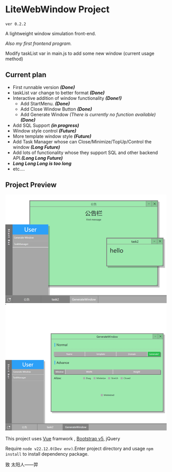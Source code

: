 # LiteWebWindow Project

`ver 0.2.2`

A lightweight window simulation front-end.

*Also my first frontend program.*

Modify taskList var in main.js to add some new window (current usage method)

## Current plan

* First runnable version ***(Done)***
* taskList var change to better format ***(Done)***
* Interactive addition of window functionality ***(Done!)***
  * Add StartMenu. ***(Done)***
  * Add Close Window Button ***(Done)***
  * Add Generate Window *(There is currently no function available)* ***(Done)***
* Add SQL Support ***(in progress)***
* Window style control ***(Future)***
* More template window style ***(Future)***
* Add Task Manager whose can Close/Minimize/TopUp/Control the window ***(Long Future)***
* Add lots of functionality whose they support SQL and other backend API.***(Long Long Future)***
* ***Long Long Long is too long***
* etc....

## Project Preview

![img](img/v0.2.1.2-main.png "Preview")
![img](img/v0.2.1.2.png "Generate Window Preview")

This project uses [Vue](https://github.com/vuejs/core "official github website") framwork , [Bootstrap v5](https://github.com/twbs/bootstrap "official github website"), jQuery

Require `node v22.12.0(Dev env)`.Enter project directory and usage `npm install` to install dependency package.

致 太阳人——羿
